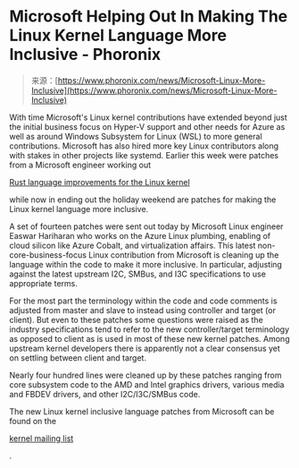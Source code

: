 <!--yml
category: 未分类
date: 2024-05-29 12:49:24
-->

# Microsoft Helping Out In Making The Linux Kernel Language More Inclusive - Phoronix

> 来源：[https://www.phoronix.com/news/Microsoft-Linux-More-Inclusive](https://www.phoronix.com/news/Microsoft-Linux-More-Inclusive)

With time Microsoft's Linux kernel contributions have extended beyond just the initial business focus on Hyper-V support and other needs for Azure as well as around Windows Subsystem for Linux (WSL) to more general contributions. Microsoft has also hired more key Linux contributors along with stakes in other projects like systemd. Earlier this week were patches from a Microsoft engineer working out

[Rust language improvements for the Linux kernel](https://www.phoronix.com/news/Linux-Rust-In-Place-Module-Init)

while now in ending out the holiday weekend are patches for making the Linux kernel language more inclusive.

A set of fourteen patches were sent out today by Microsoft Linux engineer Easwar Hariharan who works on the Azure Linux plumbing, enabling of cloud silicon like Azure Cobalt, and virtualization affairs. This latest non-core-business-focus Linux contribution from Microsoft is cleaning up the language within the code to make it more inclusive. In particular, adjusting against the latest upstream I2C, SMBus, and I3C specifications to use appropriate terms.

For the most part the terminology within the code and code comments is adjusted from master and slave to instead using controller and target (or client). But even to these patches some questions were raised as the industry specifications tend to refer to the new controller/target terminology as opposed to client as is used in most of these new kernel patches. Among upstream kernel developers there is apparently not a clear consensus yet on settling between client and target.

Nearly four hundred lines were cleaned up by these patches ranging from core subsystem code to the AMD and Intel graphics drivers, various media and FBDEV drivers, and other I2C/I3C/SMBus code.

The new Linux kernel inclusive language patches from Microsoft can be found on the

[kernel mailing list](https://lore.kernel.org/dri-devel/20240329170038.3863998-1-eahariha@linux.microsoft.com/T/)

.